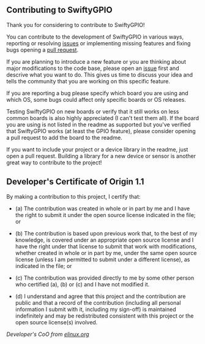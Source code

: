 ## Contributing to SwiftyGPIO

Thank you for considering to contribute to SwiftyGPIO!

You can contribute to the development of SwiftyGPIO in various ways, reporting or resolving [issues](https://github.com/uraimo/SwiftyGPIO/issues) or implementing missing features and fixing bugs opening a [pull request](https://github.com/uraimo/SwiftyGPIO/pulls).

If you are planning to introduce a new feature or you are thinking about major modifications to the code base, please open an [issue](https://github.com/uraimo/SwiftyGPIO/issues) first and descrive what you want to do. This gives us time to discuss your idea and tells the community that you are working on this specific feature.

If you are reporting a bug please specify which board you are using and which OS, some bugs could affect only specific boards or OS releases.

Testing SwiftyGPIO on new boards or verify that it still works on less common boards is also highly appreciated (I can't test them all). If the board you are using is not listed in the readme as supported but you've verified that SwiftyGPIO works (at least the GPIO feature), please consider opening a pull request to add the board to the readme.

If you want to include your project or a device library in the readme, just open a pull request. Building a library for a new device or sensor is another great way to contribute to the project!

## Developer's Certificate of Origin 1.1

By making a contribution to this project, I certify that:

- (a) The contribution was created in whole or in part by me and I
      have the right to submit it under the open source license
      indicated in the file; or

- (b) The contribution is based upon previous work that, to the best
      of my knowledge, is covered under an appropriate open source
      license and I have the right under that license to submit that
      work with modifications, whether created in whole or in part
      by me, under the same open source license (unless I am
      permitted to submit under a different license), as indicated
      in the file; or

- (c) The contribution was provided directly to me by some other
      person who certified (a), (b) or (c) and I have not modified
      it.

- (d) I understand and agree that this project and the contribution
      are public and that a record of the contribution (including all
      personal information I submit with it, including my sign-off) is
      maintained indefinitely and may be redistributed consistent with
      this project or the open source license(s) involved.

*Developer's CoO from [elinux.org](http://elinux.org/Developer_Certificate_Of_Origin)*

